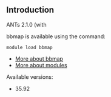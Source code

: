 ## Introduction
ANTs 2.1.0 (with 

bbmap is available using the command:

```
module load bbmap
```

* [More about bbmap]()
* [More about modules](Local:/systems/lisa/software/modules)

Available versions:

* 35.92